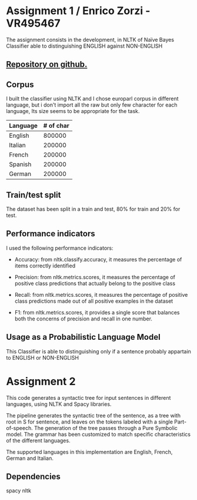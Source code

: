 # Assignment 1 / Enrico Zorzi - VR495467
The assignment consists in the development, in NLTK of Naïve Bayes Classifier able to distinguishing ENGLISH against NON-ENGLISH




## [Repository on github.](https://github.com/enricozorzi/NLP_distinguishing_ENGLISH_es1)



## Corpus
I built the classifier using NLTK and I chose europarl corpus in different language, but i don't import all the raw but only few character for each language, Its size seems to be appropriate for the task.

| Language | # of char |
| ----------- | ----------- |
| English | 800000 |
| Italian | 200000 |
| French | 200000 |
| Spanish | 200000 |
| German | 200000 |

## Train/test split
The dataset has been split in a train and test, 80% for train and 20% for test.

## Performance indicators
I used the following performance indicators:
- Accuracy: from nltk.classify.accuracy, it measures the percentage of items correctly identified
- Precision: from nltk.metrics.scores, it measures the percentage of positive class predictions that actually belong to the positive class
- Recall: from nltk.metrics.scores, it measures the percentage of positive class predictions made out of all positive examples in the dataset

- F1: from nltk.metrics.scores, it provides a single score that balances both the concerns of precision and recall in one number.



## Usage as a Probabilistic Language Model
This Classifier is able to distinguishing only if a sentence  probably appartain to ENGLISH or NON-ENGLISH


# Assignment 2
This code generates a syntactic tree for input sentences in different languages, using NLTK and Spacy libraries.

The pipeline generates the syntactic tree of the sentence, as a tree with root in S for sentence, and leaves on the tokens labeled with a single Part-of-speech. The generation of the tree passes through a Pure Symbolic model. The grammar has been customized to match specific characteristics of the different languages.

The supported languages in this implementation are English, French, German and Italian.

## Dependencies
spacy
nltk
